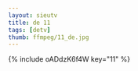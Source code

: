 ```yaml
--- 
layout: sieutv
title: de 11
tags: [detv]
thumb: ffmpeg/11_de.jpg
---
```

{% include oADdzK6f4W key="11" %} 
